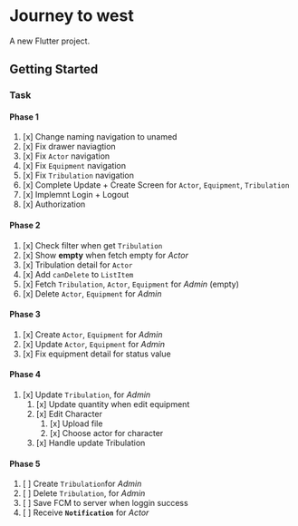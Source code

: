 # Journey to west

A new Flutter project.

## Getting Started

### Task

#### Phase 1

1. [x] Change naming navigation to unamed
2. [x] Fix drawer naviagtion
3. [x] Fix `Actor` navigation
4. [x] Fix `Equipment` navigation
5. [x] Fix `Tribulation` navigation
6. [x] Complete Update + Create Screen for `Actor`, `Equipment`, `Tribulation`
7. [x] Implemnt Login + Logout
8. [x] Authorization 

#### Phase 2

1. [x] Check filter when get `Tribulation`
2. [x] Show **empty** when fetch empty for *Actor*
3. [x] Tribulation detail for `Actor`
4. [x] Add `canDelete`  to `ListItem`
5. [x] Fetch `Tribulation`, `Actor`, `Equipment` for *Admin* (empty)
6. [x] Delete `Actor`, `Equipment` for *Admin* 

#### Phase 3

1. [x] Create `Actor`, `Equipment` for *Admin* 
2. [x] Update `Actor`, `Equipment` for *Admin* 
3. [x] Fix equipment detail for status value

#### Phase 4
1. [x] Update `Tribulation`, for *Admin* 
   1. [x] Update quantity when edit equipment
   2. [x] Edit Character
      1. [x] Upload file
      2. [x] Choose actor for character
   3. [x] Handle update Tribulation

#### Phase 5

1. [ ] Create `Tribulation`for *Admin*
2. [ ] Delete `Tribulation`, for *Admin* 
3. [ ] Save FCM to server when loggin success
4. [ ] Receive **`Notification`** for *Actor*